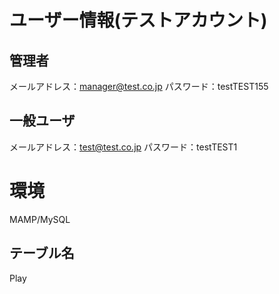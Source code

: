 # ユーザー情報(テストアカウント)
## 管理者
メールアドレス：manager@test.co.jp
パスワード：testTEST155
## 一般ユーザ
メールアドレス：test@test.co.jp
パスワード：testTEST1
# 環境
MAMP/MySQL
## テーブル名
Play

